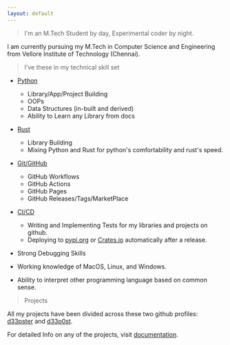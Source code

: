 ```yaml
---
layout: default
---
```


> I'm an M.Tech Student by day, Experimental coder by night.

I am currently pursuing my M.Tech in Computer Science and Engineering from Vellore Institute of Technology (Chennai).

<!-- > My projects can be found [here](https://github.com/d33p0st) and [here](https://github.com/d33pster). -->

> I've these in my technical skill set

* [Python](https://www.python.org)

  * Library/App/Project Building
  * OOPs
  * Data Structures (in-built and derived)
  * Ability to Learn any Library from docs

* [Rust](https://www.rust-lang.org)

  * Library Building
  * Mixing Python and Rust for python's comfortability and rust's speed.

* [Git/GitHub](https://github.com)

  * GitHub Workflows
  * GitHub Actions
  * GitHub Pages
  * GitHub Releases/Tags/MarketPlace

* [CI/CD](https://en.wikipedia.org/wiki/CI/CD)

  * Writing and Implementing Tests for my libraries and projects on github.
  * Deploying to [pypi.org](https://pypi.org) or [Crates.io](https://crates.io) automatically after a release.

* Strong Debugging Skills
* Working knowledge of MacOS, Linux, and Windows.
* Ability to interpret other programming language based on common sense.

> Projects

All my projects have been divided across these two github profiles: [d33pster](https://github.com/d33pster) and [d33p0st](https://github.com/d33p0st).

For detailed Info on any of the projects, visit [documentation](https://d33p0st.in/documentation).